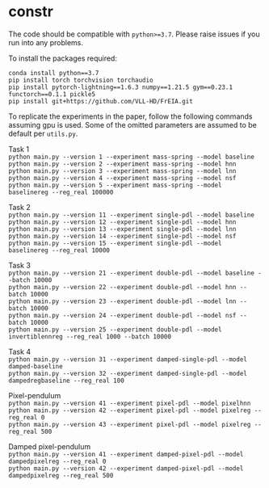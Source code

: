 # constr

The code should be compatible with `python>=3.7`. Please raise issues if you run into any problems.

To install the packages required:

    conda install python==3.7
    pip install torch torchvision torchaudio
    pip install pytorch-lightning==1.6.3 numpy==1.21.5 gym==0.23.1 functorch==0.1.1 pickle5
    pip install git+https://github.com/VLL-HD/FrEIA.git


To replicate the experiments in the paper, follow the following commands assuming gpu is used. Some of the omitted 
parameters are assumed to be default per `utils.py`.

Task 1 \
`python main.py --version 1 --experiment mass-spring --model baseline` \
`python main.py --version 2 --experiment mass-spring --model hnn` \
`python main.py --version 3 --experiment mass-spring --model lnn` \
`python main.py --version 4 --experiment mass-spring --model nsf` \
`python main.py --version 5 --experiment mass-spring --model baselinereg --reg_real 100000`

Task 2\
`python main.py --version 11 --experiment single-pdl --model baseline`\
`python main.py --version 12 --experiment single-pdl --model hnn`\
`python main.py --version 13 --experiment single-pdl --model lnn`\
`python main.py --version 14 --experiment single-pdl --model nsf`\
`python main.py --version 15 --experiment single-pdl --model baselinereg --reg_real 10000`

Task 3\
`python main.py --version 21 --experiment double-pdl --model baseline --batch 10000`\
`python main.py --version 22 --experiment double-pdl --model hnn --batch 10000`\
`python main.py --version 23 --experiment double-pdl --model lnn --batch 10000`\
`python main.py --version 24 --experiment double-pdl --model nsf --batch 10000`\
`python main.py --version 25 --experiment double-pdl --model invertiblennreg --reg_real 1000 --batch 10000`

Task 4\
`python main.py --version 31 --experiment damped-single-pdl --model damped-baseline`\
`python main.py --version 32 --experiment damped-single-pdl --model dampedregbaseline --reg_real 100`

Pixel-pendulum\
`python main.py --version 41 --experiment pixel-pdl --model pixelhnn`\
`python main.py --version 42 --experiment pixel-pdl --model pixelreg --reg_real 0`\
`python main.py --version 43 --experiment pixel-pdl --model pixelreg --reg_real 500`

Damped pixel-pendulum\
`python main.py --version 41 --experiment damped-pixel-pdl --model dampedpixelreg --reg_real 0`\
`python main.py --version 42 --experiment damped-pixel-pdl --model dampedpixelreg --reg_real 500`

